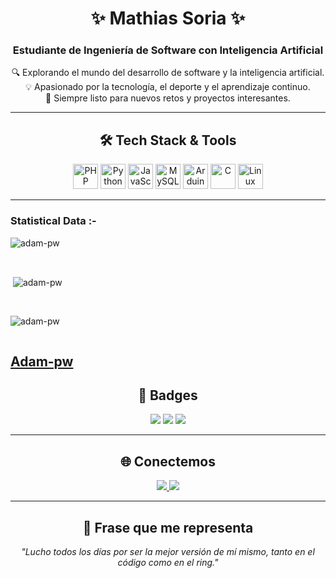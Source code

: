 <!-- Elegante README para Mathias Soria -->

<h1 align="center">✨ Mathias Soria ✨</h1>
<h3 align="center">Estudiante de Ingeniería de Software con Inteligencia Artificial</h3>

<p align="center">
  🔍 Explorando el mundo del desarrollo de software y la inteligencia artificial.<br>
  💡 Apasionado por la tecnología, el deporte y el aprendizaje continuo.<br>
  🎯 Siempre listo para nuevos retos y proyectos interesantes.
</p>

---

<h2 align="center">🛠️ Tech Stack & Tools</h2>

<p align="center">
  <img src="https://cdn.jsdelivr.net/gh/devicons/devicon/icons/php/php-original.svg" height="40" alt="PHP" />
  <img src="https://cdn.jsdelivr.net/gh/devicons/devicon/icons/python/python-original.svg" height="40" alt="Python" />
  <img src="https://cdn.jsdelivr.net/gh/devicons/devicon/icons/javascript/javascript-original.svg" height="40" alt="JavaScript" />
  <img src="https://cdn.jsdelivr.net/gh/devicons/devicon/icons/mysql/mysql-original.svg" height="40" alt="MySQL" />
  <img src="https://cdn.jsdelivr.net/gh/devicons/devicon/icons/arduino/arduino-original.svg" height="40" alt="Arduino" />
  <img src="https://cdn.jsdelivr.net/gh/devicons/devicon/icons/c/c-original.svg" height="40" alt="C" />
  <img src="https://cdn.jsdelivr.net/gh/devicons/devicon/icons/linux/linux-original.svg" height="40" alt="Linux" />
</p>

---

<h3>Statistical Data :-</h3>
<p><img align="center"
    src="https://github-readme-stats.vercel.app/api/top-langs?username=adam-pw&show_icons=true&locale=en&bg_color=0d1117&text_color=ffffff&layout=compact"
    alt="adam-pw" 
    bg_color=#808080/></p>

<br>

<p>&nbsp;<img align="center" src="https://github-readme-stats.vercel.app/api?username=adam-pw&show_icons=true&locale=en&bg_color=0d1117&text_color=ffffff&repo=convoychat"
    alt="adam-pw" /></p>

<br>

<p><img align="center" src="https://github-readme-streak-stats.herokuapp.com/?user=Adam-pw&theme=dark&background=0d1117&date_format=M%20j%5B%2C%20Y%5D" alt="adam-pw" /></p>
      
<p align="left"> <a href="https://twitter.com/" target="blank"><img
      src="https://img.shields.io/twitter/follow/?logo=twitter&style=for-the-badge" alt="" /></a> </p>

[Adam-pw](https://github.com/Adam-pw)
---

<h2 align="center">🏅 Badges</h2>

<p align="center">
  <img src="https://img.shields.io/badge/Senati%20-%20Estudiante-blueviolet?style=for-the-badge&logo=graduation-cap&logoColor=white"/>
  <img src="https://img.shields.io/badge/Prácticas%20-%20Desarrollador-informational?style=for-the-badge&logo=code&logoColor=white"/>
  <img src="https://img.shields.io/badge/Amante%20del%20Deporte-🔥-ff4757?style=for-the-badge&logo=dumbbell&logoColor=white"/>
</p>

---

<h2 align="center">🌐 Conectemos</h2>

<p align="center">
  <a href="https://www.linkedin.com/in/tu-linkedin" target="_blank">
    <img src="https://img.shields.io/badge/LinkedIn-0077B5?style=for-the-badge&logo=linkedin&logoColor=white"/>
  </a>
  <a href="mailto:tuemail@gmail.com">
    <img src="https://img.shields.io/badge/Gmail-D14836?style=for-the-badge&logo=gmail&logoColor=white"/>
  </a>
</p>

---

<h2 align="center">💬 Frase que me representa</h2>

<p align="center"><i>"Lucho todos los días por ser la mejor versión de mí mismo, tanto en el código como en el ring."</i></p>
